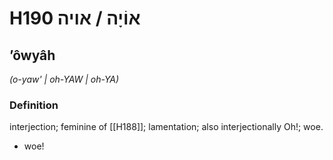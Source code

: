# H190 אוֹיָה / אויה

## ʼôwyâh

_(o-yaw' | oh-YAW | oh-YA)_

### Definition

interjection; feminine of [[H188]]; lamentation; also interjectionally Oh!; woe.

- woe!
